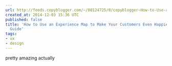 ```yaml
---
url: http://feeds.copyblogger.com/~/80124725/0/copyblogger~How-to-Use-an-Experience-Map-to-Make-Your-Customers-Even-Happier-The-Ultimate-Guide/
created_at: 2014-12-03 15:36 UTC
published: false
title: 'How to Use an Experience Map to Make Your Customers Even Happier: The Ultimate
  Guide'
tags:
- ux
- design
---
```


pretty amazing actually
